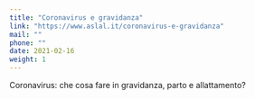 ```yaml
---
title: "Coronavirus e gravidanza"
link: "https://www.aslal.it/coronavirus-e-gravidanza"
mail: ""
phone: ""
date: 2021-02-16
weight: 1
---
```


Coronavirus: che cosa fare in gravidanza, parto e allattamento?
